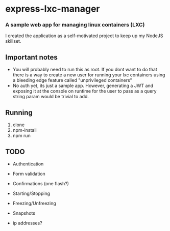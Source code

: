 
# express-lxc-manager

### A sample web app for managing linux containers (LXC)

I created the application as a self-motivated project to keep up my NodeJS skillset.

## Important notes

- You will probably need to run this as root. If you dont want to do that there is a way to create a new user for running your lxc containers using a bleeding edge feature called "unprivileged containers"
- No auth yet, its just a sample app. However, generating a JWT and exposing it at the console on runtime for the user to pass as a query string param would be trivial to add.


## Running

1) clone
2) npm-install
3) npm run


## TODO
- Authentication
- Form validation
- Confirmations (one flash?)

- Starting/Stopping
- Freezing/Unfreezing
- Snapshots
- ip addresses?